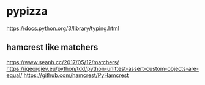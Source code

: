 # pypizza

https://docs.python.org/3/library/typing.html

## hamcrest like matchers
https://www.seanh.cc/2017/05/12/matchers/
https://igeorgiev.eu/python/tdd/python-unittest-assert-custom-objects-are-equal/
https://github.com/hamcrest/PyHamcrest
